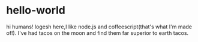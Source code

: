 # hello-world

hi humans!
logesh here,I like node.js and coffeescript(that's what I'm made of!).
I've had tacos on the moon and find them far superior to earth tacos.

